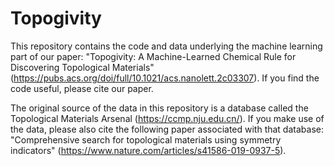 # Topogivity

This repository contains the code and data underlying the machine learning part of our paper: "Topogivity: A Machine-Learned Chemical Rule for Discovering Topological Materials" (https://pubs.acs.org/doi/full/10.1021/acs.nanolett.2c03307).  If you find the code useful, please cite our paper.

The original source of the data in this repository is a database called the Topological Materials Arsenal (https://ccmp.nju.edu.cn/).  If you make use of the data, please also cite the following paper associated with that database: "Comprehensive search for topological materials using symmetry indicators" (https://www.nature.com/articles/s41586-019-0937-5).
